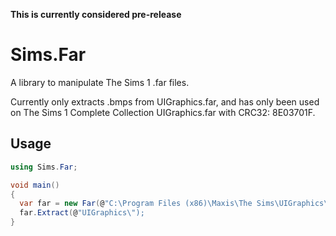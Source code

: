 **This is currently considered pre-release**

# Sims.Far
A library to manipulate The Sims 1 .far files.

Currently only extracts .bmps from UIGraphics.far, and has only been used on The Sims 1 Complete Collection UIGraphics.far with CRC32: 8E03701F.

## Usage

```cs
using Sims.Far;

void main()
{
  var far = new Far(@"C:\Program Files (x86)\Maxis\The Sims\UIGraphics\UIGraphics.far");
  far.Extract(@"UIGraphics\");
}
```
